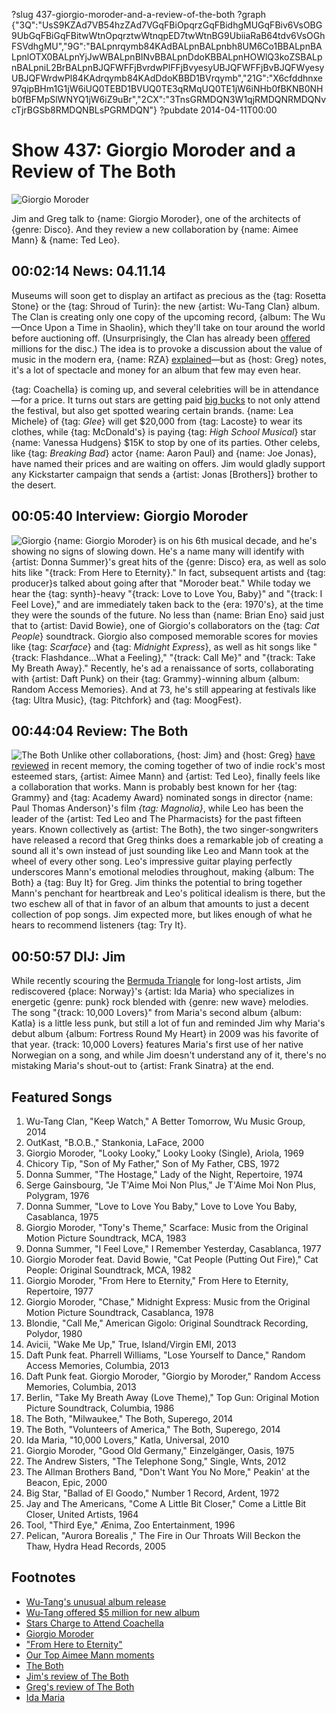 ?slug 437-giorgio-moroder-and-a-review-of-the-both
?graph {"3Q":"UsS9KZAd7VB54hzZAd7VGqFBiOpqrzGqFBidhgMUGqFBiv6VsOBG9UbGqFBiGqFBitwWtnOpqrztwWtnqpED7twWtnBG9UbiiaRaB64tdv6VsOGhFSVdhgMU","9G":"BALpnrqymb84KAdBALpnBALpnbh8UM6Co1BBALpnBALpnlOTX0BALpnYjJwWBALpnBINvBBALpnDdoKBBALpnHOWlQ3koZSBALpnBALpniL2BrBALpnBJQFWFFjBvrdwPlFFjBvyesyUBJQFWFFjBvBJQFWyesyUBJQFWrdwPl84KAdrqymb84KAdDdoKBBD1BVrqymb","21G":"X6cfddhnxe97qipBHm1G1jW6iUQ0TEBD1BVUQ0TE3qRMqUQ0TE1jW6iNHb0fBKNB0NHb0fBFMpSlWNYQ1jW6iZ9uBr","2CX":"3TnsGRMDQN3W1qjRMDQNRMDQNvcTjrBGSb8RMDQNBLsPGRMDQN"}
?pubdate 2014-04-11T00:00

# Show 437: Giorgio Moroder and a Review of The Both

![Giorgio Moroder](//static.soundopinions.org/images/2014/moroder_web.jpg)

Jim and Greg talk to {name: Giorgio Moroder}, one of the architects of {genre: Disco}. And they review a new collaboration by {name: Aimee Mann} & {name: Ted Leo}. 


## 00:02:14 News: 04.11.14 
Museums will soon get to display an artifact as precious as the {tag: Rosetta Stone} or the {tag: Shroud of Turin}: the new {artist: Wu-Tang Clan} album. The Clan is creating only one copy of the upcoming record, {album: The Wu—Once Upon a Time in Shaolin}, which they'll take on tour around the world before auctioning off. (Unsurprisingly, the Clan has already been [offered](http://www.latimes.com/entertainment/music/posts/la-et-ms-wu-tang-clan-secret-album-20140403,0,4840180.story#axzz2yJGxuNGx) millions for the disc.) The idea is to provoke a discussion about the value of music in the modern era, {name: RZA} [explained](http://www.forbes.com/sites/zackomalleygreenburg/2014/03/26/why-wu-tang-will-release-just-one-copy-of-its-secret-album/)—but as {host: Greg} notes, it's a lot of spectacle and money for an album that few may even hear.

{tag: Coachella} is coming up, and several celebrities will be in attendance—for a price. It turns out stars are getting paid [big bucks](http://www.billboard.com/biz/articles/news/branding/6041338/are-stars-charging-20k-and-up-to-wear-t-shirts-at-coachella) to not only attend the festival, but also get spotted wearing certain brands. {name: Lea Michele} of {tag: *Glee*} will get $20,000 from {tag: Lacoste} to wear its clothes, while {tag: McDonald's} is paying {tag: *High School Musical*} star {name: Vanessa Hudgens} $15K to stop by one of its parties. Other celebs, like {tag: *Breaking Bad*} actor {name: Aaron Paul} and {name: Joe Jonas}, have named their prices and are waiting on offers. Jim would gladly support any Kickstarter campaign that sends a {artist: Jonas [Brothers]} brother to the desert.

## 00:05:40 Interview: Giorgio Moroder
![Giorgio](//static.soundopinions.org/assets/437/9G0.jpg)
{name: Giorgio Moroder} is on his 6th musical decade, and he's showing no signs of slowing down. He's a name many will identify with {artist: Donna Summer}'s great hits of the {genre: Disco} era, as well as solo hits like "{track: From Here to Eternity}." In fact, subsequent artists and {tag: producer}s talked about going after that "Moroder beat." While today we hear the {tag: synth}-heavy "{track: Love to Love You, Baby}" and "{track: I Feel Love}," and are immediately taken back to the {era: 1970's}, at the time they were the sounds of the future. No less than {name: Brian Eno} said just that to {artist: David Bowie}, one of Giorgio's collaborators on the {tag: *Cat People*} soundtrack. Giorgio also composed memorable scores for movies like {tag: *Scarface*} and {tag: *Midnight Express*}, as well as hit songs like "{track: Flashdance...What a Feeling}," "{track: Call Me}" and "{track: Take My Breath Away}." Recently, he's ad a renaissance of sorts, collaborating with {artist: Daft Punk} on their {tag: Grammy}-winning album {album: Random Access Memories}. And at 73, he's still appearing at festivals like {tag: Ultra Music}, {tag: Pitchfork} and {tag: MoogFest}. 


## 00:44:04 Review: The Both
![The Both](//static.soundopinions.org/assets/437/21G0.jpg "819971800/819971722")
Unlike other collaborations, {host: Jim} and {host: Greg} [have](show/421/review/billiejoearmstrongnorahjones) [reviewed](show/410/review/elviscostellotheroots) in recent memory, the coming together of two of indie rock's most esteemed stars, {artist: Aimee Mann} and {artist: Ted Leo}, finally feels like a collaboration that works. Mann is probably best known for her {tag: Grammy} and {tag: Academy Award} nominated songs in director {name: Paul Thomas Anderson}'s film *{tag: Magnolia}*, while Leo has been the leader of the {artist: Ted Leo and The Pharmacists} for the past fifteen years. Known collectively as {artist: The Both}, the two singer-songwriters have released a record that Greg thinks does a remarkable job of creating a sound all it's own instead of just sounding like Leo and Mann took at the wheel of every other song. Leo's impressive guitar playing perfectly underscores Mann's emotional melodies throughout, making {album: The Both} a {tag: Buy It} for Greg. Jim thinks the potential to bring together Mann's penchant for heartbreak and Leo's political idealism is there, but the two eschew all of that in favor of an album that amounts to just a decent collection of pop songs. Jim expected more, but likes enough of what he hears to recommend listeners {tag: Try It}. 


## 00:50:57 DIJ: Jim
While recently scouring the [Bermuda Triangle](show/426)  for long-lost artists, Jim rediscovered {place: Norway}'s {artist: Ida Maria} who specializes in energetic {genre: punk} rock blended with {genre: new wave} melodies. The song "{track: 10,000 Lovers}" from Maria's second album {album: Katla} is a little less punk, but still a lot of fun and reminded Jim why Maria's debut album {album: Fortress Round My Heart} in 2009 was his favorite of that year. {track: 10,000 Lovers} features Maria's first use of her native Norwegian on a song, and while Jim doesn't understand any of it, there's no mistaking Maria's shout-out to {artist: Frank Sinatra} at the end. 

## Featured Songs
1. Wu-Tang Clan, "Keep Watch," A Better Tomorrow, Wu Music Group, 2014
1. OutKast, "B.O.B.," Stankonia, LaFace, 2000
1. Giorgio Moroder, "Looky Looky," Looky Looky (Single), Ariola, 1969
1. Chicory Tip, "Son of My Father," Son of My Father, CBS, 1972
1. Donna Summer, "The Hostage," Lady of the Night, Repertoire, 1974
1. Serge Gainsbourg, "Je T'Aime Moi Non Plus," Je T'Aime Moi Non Plus, Polygram, 1976
1. Donna Summer, "Love to Love You Baby," Love to Love You Baby, Casablanca, 1975
1. Giorgio Moroder, "Tony's Theme," Scarface: Music from the Original Motion Picture Soundtrack, MCA, 1983
1. Donna Summer, "I Feel Love," I Remember Yesterday, Casablanca, 1977
1. Giorgio Moroder feat. David Bowie, "Cat People (Putting Out Fire)," Cat People: Original Soundtrack, MCA, 1982
1. Giorgio Moroder, "From Here to Eternity," From Here to Eternity, Repertoire, 1977
1. Giorgio Moroder, "Chase," Midnight Express: Music from the Original Motion Picture Soundtrack, Casablanca, 1978
1. Blondie, "Call Me," American Gigolo: Original Soundtrack Recording, Polydor, 1980
1. Avicii, "Wake Me Up," True, Island/Virgin EMI, 2013
1. Daft Punk feat. Pharrell Williams, "Lose Yourself to Dance," Random Access Memories, Columbia, 2013
1. Daft Punk feat. Giorgio Moroder, "Giorgio by Moroder," Random Access Memories, Columbia, 2013
1. Berlin, "Take My Breath Away (Love Theme)," Top Gun: Original Motion Picture Soundtrack, Columbia, 1986
1. The Both, "Milwaukee," The Both, Superego, 2014
1. The Both, "Volunteers of America," The Both, Superego, 2014
1. Ida Maria, "10,000 Lovers," Katla, Universal, 2010 
1. Giorgio Moroder, "Good Old Germany," Einzelgänger, Oasis, 1975
1. The Andrew Sisters, "The Telephone Song," Single, Wnts, 2012 
1. The Allman Brothers Band, "Don't Want You No More," Peakin' at the Beacon, Epic, 2000
1. Big Star, "Ballad of El Goodo," Number 1 Record, Ardent, 1972
1. Jay and The Americans, "Come A Little Bit Closer," Come a Little Bit Closer, United Artists, 1964
1. Tool, "Third Eye," Ænima, Zoo Entertainment, 1996
1. Pelican, "Aurora Borealis ," The Fire in Our Throats Will Beckon the Thaw, Hydra Head Records, 2005


## Footnotes
- [Wu-Tang's unusual album release](http://www.forbes.com/sites/zackomalleygreenburg/2014/03/26/why-wu-tang-will-release-just-one-copy-of-its-secret-album/)
- [Wu-Tang offered $5 million for new album](http://www.latimes.com/entertainment/music/posts/la-et-ms-wu-tang-clan-secret-album-20140403,0,4840180.story#axzz2yJGxuNGx)
- [Stars Charge to Attend Coachella](http://www.billboard.com/biz/articles/news/branding/6041338/are-stars-charging-20k-and-up-to-wear-t-shirts-at-coachella)
- [Giorgio Moroder](http://giorgiomoroder.com/)
- ["From Here to Eternity"](https://www.youtube.com/watch?v=PfAu8vqAHxc)
- [Our Top Aimee Mann moments](http://soundopinions.tumblr.com/post/40178972165/top-aimee-mann-moments-in-our-opinion)
- [The Both](http://www.the-both.com/)
- [Jim's review of The Both](http://www.wbez.org/blogs/jim-derogatis/2014-04/both-isn%E2%80%99t-what-you-might-expect-109993)
- [Greg's review of The Both](http://articles.chicagotribune.com/2014-04-07/entertainment/sc-the-both-review-20140407_1_mann-and-leo-ted-leo-aimee-mann)
- [Ida Maria](http://www.idamariamusic.com/)
